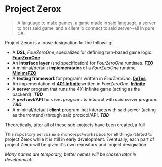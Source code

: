 # Project Zerox
> A language to make games, a game made in said language, a server to host said game, and a client to connect to said server--all in pure C#.

Project Zerox is a loose designation for the following:
* A **DSL**, *FourZeroOne*, specialized for defining turn-based game logic. **[FourZeroOne](/src/SixShaded.FourZeroOne)**
* An **interface layer** (and specification) for *FourZeroOne* runtimes. **[FZO](/src/SixShaded.FourZeroOne/FZOSpec)**
* A minimal/default **implementation** of a *FourZeroOne* runtime. **[MinimaFZO](/src/SixShaded.MinimaFZO)**
* A **testing framework** for programs written in *FourZeroOne*. **[DeTes](/src/SixShaded.DeTes)**
* An implementation of **[401 Infinite](https://github.com/rtaylor034/401-infinite-paper)** written in *FourZeroOne*. **[Infinite](/SixShaded.FourZeroOne.Axois.Infinite)**
* A **server** program that runs the 401 Infinite game (acting as the backend). ***TBD***
* A **protocol/API** for client programs to interact with said server program. ***TBD***
* A minimal/default **client** program that interacts with said server (acting as the frontend) through said protocol/API. ***TBD***

Theoretically, after all of these sub-projects have been created, a full 

This repository serves as a monorepo/workspace for all things related to project Zerox while it is still in early development. Eventually, each part of project Zerox will be given it's own repository and project designation.

*Many names are temporary, better names will be chosen later in development!*

